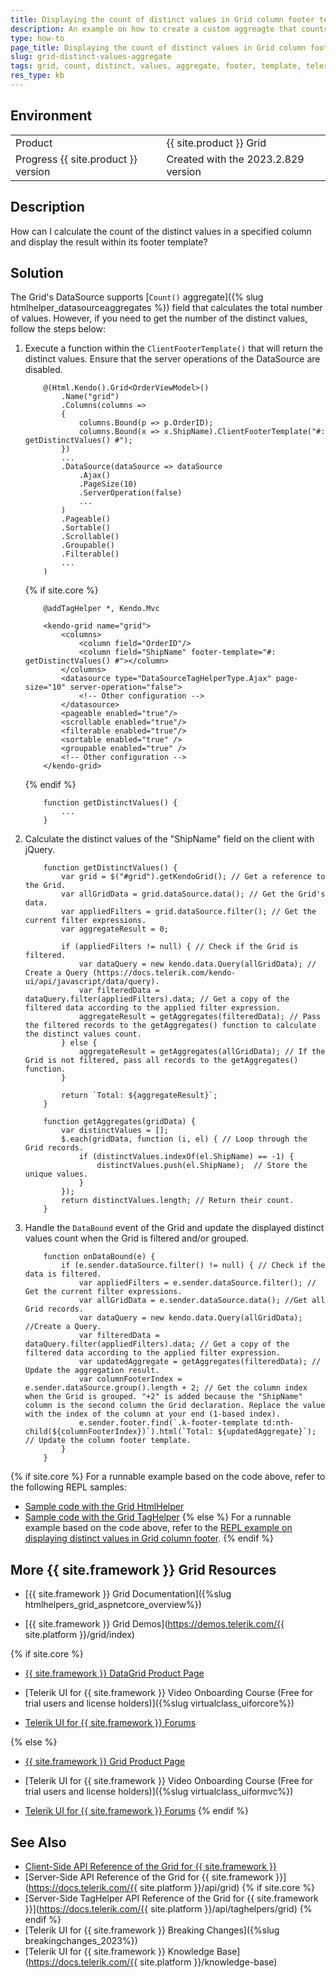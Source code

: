 ```yaml
---
title: Displaying the count of distinct values in Grid column footer template
description: An example on how to create a custom aggreagte that counts the distinct values in a column when using the Telerik UI for {{ site.framework }} Grid.
type: how-to
page_title: Displaying the count of distinct values in Grid column footer template
slug: grid-distinct-values-aggregate
tags: grid, count, distinct, values, aggregate, footer, template, telerik, core, mvc
res_type: kb
---
```


## Environment

<table>
 <tr>
  <td>Product</td>
  <td>{{ site.product }} Grid</td>
 </tr>
 <tr>
  <td>Progress {{ site.product }} version</td>
  <td>Created with the 2023.2.829 version</td>
 </tr>
</table>

## Description

How can I calculate the count of the distinct values in a specified column and display the result within its footer template?

## Solution

The Grid's DataSource supports [`Count()` aggregate]({% slug htmlhelper_datasourceaggregates %}) field that calculates the total number of values. However, if you need to get the number of the distinct values, follow the steps below:

1. Execute a function within the `ClientFooterTemplate()` that will return the distinct values. Ensure that the server operations of the DataSource are disabled.

    ```HtmlHelper
        @(Html.Kendo().Grid<OrderViewModel>()
            .Name("grid")
            .Columns(columns =>
            {
                columns.Bound(p => p.OrderID);
                columns.Bound(x => x.ShipName).ClientFooterTemplate("#: getDistinctValues() #");
            })
            ...
            .DataSource(dataSource => dataSource
                .Ajax()
                .PageSize(10)
                .ServerOperation(false)
                ...
            )
            .Pageable()
            .Sortable()
            .Scrollable()
            .Groupable()
            .Filterable()
            ...
        )
    ```
    {% if site.core %}
    ```TagHelper
        @addTagHelper *, Kendo.Mvc

        <kendo-grid name="grid">
            <columns>
                <column field="OrderID"/>
                <column field="ShipName" footer-template="#: getDistinctValues() #"></column>
            </columns>
            <datasource type="DataSourceTagHelperType.Ajax" page-size="10" server-operation="false">
                <!-- Other configuration -->
            </datasource>
            <pageable enabled="true"/>
            <scrollable enabled="true"/>
            <filterable enabled="true"/>
            <sortable enabled="true" />
            <groupable enabled="true" />
            <!-- Other configuration -->
        </kendo-grid>

    ```
    {% endif %}
    ```Script
        function getDistinctValues() {
            ...
        }
    ```

1. Calculate the distinct values of the "ShipName" field on the client with jQuery.

    ```Script
        function getDistinctValues() {
            var grid = $("#grid").getKendoGrid(); // Get a reference to the Grid.
            var allGridData = grid.dataSource.data(); // Get the Grid's data.
            var appliedFilters = grid.dataSource.filter(); // Get the current filter expressions.
            var aggregateResult = 0;

            if (appliedFilters != null) { // Check if the Grid is filtered.
                var dataQuery = new kendo.data.Query(allGridData); // Create a Query (https://docs.telerik.com/kendo-ui/api/javascript/data/query).
                var filteredData = dataQuery.filter(appliedFilters).data; // Get a copy of the filtered data according to the applied filter expression.
                aggregateResult = getAggregates(filteredData); // Pass the filtered records to the getAggregates() function to calculate the distinct values count.
            } else {
                aggregateResult = getAggregates(allGridData); // If the Grid is not filtered, pass all records to the getAggregates() function.
            }

            return `Total: ${aggregateResult}`;
        }

        function getAggregates(gridData) {
            var distinctValues = [];
            $.each(gridData, function (i, el) { // Loop through the Grid records.
                if (distinctValues.indexOf(el.ShipName) == -1) {
                    distinctValues.push(el.ShipName);  // Store the unique values.
                }
            });
            return distinctValues.length; // Return their count.
        }
    ```

1. Handle the `DataBound` event of the Grid and update the displayed distinct values count when the Grid is filtered and/or grouped.

    ```Script
        function onDataBound(e) {
            if (e.sender.dataSource.filter() != null) { // Check if the data is filtered.
                var appliedFilters = e.sender.dataSource.filter(); // Get the current filter expressions.
                var allGridData = e.sender.dataSource.data(); //Get all Grid records.
                var dataQuery = new kendo.data.Query(allGridData); //Create a Query.
                var filteredData = dataQuery.filter(appliedFilters).data; // Get a copy of the filtered data according to the applied filter expression.
                var updatedAggregate = getAggregates(filteredData); // Update the aggregation result.
                var columnFooterIndex = e.sender.dataSource.group().length + 2; // Get the column index when the Grid is grouped. "+2" is added because the "ShipName" column is the second column the Grid declaration. Replace the value with the index of the column at your end (1-based index).
                e.sender.footer.find(`.k-footer-template td:nth-child(${columnFooterIndex})`).html(`Total: ${updatedAggregate}`); // Update the column footer template.
            }
        }
    ```

{% if site.core %}
For a runnable example based on the code above, refer to the following REPL samples:

* [Sample code with the Grid HtmlHelper](https://netcorerepl.telerik.com/mdaDwCEr18tFpjd408)
* [Sample code with the Grid TagHelper](https://netcorerepl.telerik.com/wRYNQsOh19KbF5LA18)
{% else %}
For a runnable example based on the code above, refer to the [REPL example on displaying distinct values in Grid column footer](https://netcorerepl.telerik.com/mdaDwCEr18tFpjd408).
{% endif %}

## More {{ site.framework }} Grid Resources

* [{{ site.framework }} Grid Documentation]({%slug htmlhelpers_grid_aspnetcore_overview%})

* [{{ site.framework }} Grid Demos](https://demos.telerik.com/{{ site.platform }}/grid/index)

{% if site.core %}
* [{{ site.framework }} DataGrid Product Page](https://www.telerik.com/aspnet-core-ui/grid)

* [Telerik UI for {{ site.framework }} Video Onboarding Course (Free for trial users and license holders)]({%slug virtualclass_uiforcore%})

* [Telerik UI for {{ site.framework }} Forums](https://www.telerik.com/forums/aspnet-core-ui)

{% else %}
* [{{ site.framework }} Grid Product Page](https://www.telerik.com/aspnet-mvc/grid)

* [Telerik UI for {{ site.framework }} Video Onboarding Course (Free for trial users and license holders)]({%slug virtualclass_uiformvc%})

* [Telerik UI for {{ site.framework }} Forums](https://www.telerik.com/forums/aspnet-mvc)
{% endif %}

## See Also

* [Client-Side API Reference of the Grid for {{ site.framework }}](https://docs.telerik.com/kendo-ui/api/javascript/ui/grid)
* [Server-Side API Reference of the Grid for {{ site.framework }}](https://docs.telerik.com/{{ site.platform }}/api/grid)
{% if site.core %}
* [Server-Side TagHelper API Reference of the Grid for {{ site.framework }}](https://docs.telerik.com/{{ site.platform }}/api/taghelpers/grid)
{% endif %}
* [Telerik UI for {{ site.framework }} Breaking Changes]({%slug breakingchanges_2023%})
* [Telerik UI for {{ site.framework }} Knowledge Base](https://docs.telerik.com/{{ site.platform }}/knowledge-base)

